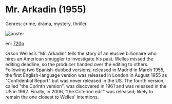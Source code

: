 # Mr. Arkadin (1955)

Genres: crime, drama, mystery, thriller

![poster](https://walter.trakt.us/images/movies/000/029/768/posters/original/720e149988.jpg)

en:
  [720p](https://extratorrent.cc/download/4016421/Mr.+Arkadin+%281955%29+720p+BrRip+x264+-+YIFY.torrent)
  


Orson Welles’s "Mr. Arkadin" tells the story of an elusive billionaire who hires an American smuggler to investigate his past.  Welles missed the editing deadline, so the producer handed over the editing to others. Following two Spanish-dubbed versions, released in Madrid in March 1955, the first English-language version was released in London in August 1955 as "Confidential Report" but was never released in the US. The fourth version, called "the Corinth version", was discovered in 1961 and was released in the US in 1962. Finally, in 2006, "the Criterion edit" was released; likely to remain the one closest to Welles' intentions.